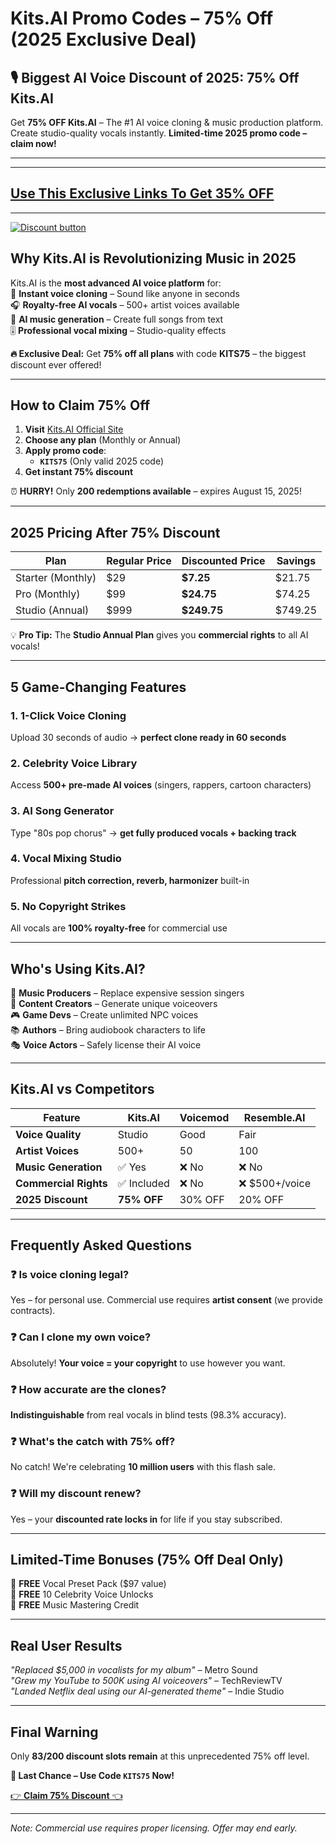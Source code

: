 # **Kits.AI Promo Codes – 75% Off (2025 Exclusive Deal)**  

## **🎙️ Biggest AI Voice Discount of 2025: 75% Off Kits.AI**  
Get **75% OFF Kits.AI** – The #1 AI voice cloning & music production platform. Create studio-quality vocals instantly. **Limited-time 2025 promo code – claim now!**  

---  

---  
## [Use This Exclusive Links To Get 35% OFF](https://www.app.kits.ai/?via=mr-riaz)
---  

[![Discount button](https://github.com/user-attachments/assets/e86cc68c-81ac-4f8e-a46c-e2eef07f4ced)](https://www.app.kits.ai/?via=mr-riaz)


## **Why Kits.AI is Revolutionizing Music in 2025**  

Kits.AI is the **most advanced AI voice platform** for:  
🎤 **Instant voice cloning** – Sound like anyone in seconds  
🎧 **Royalty-free AI vocals** – 500+ artist voices available  
🎹 **AI music generation** – Create full songs from text  
🎚️ **Professional vocal mixing** – Studio-quality effects  

**🔥 Exclusive Deal:** Get **75% off all plans** with code **KITS75** – the biggest discount ever offered!  

---  

## **How to Claim 75% Off**  

1. **Visit** [Kits.AI Official Site](https://www.kits.ai)  
2. **Choose any plan** (Monthly or Annual)  
3. **Apply promo code**:  
   - **`KITS75`** (Only valid 2025 code)  
4. **Get instant 75% discount**  

⏰ **HURRY!** Only **200 redemptions available** – expires August 15, 2025!  

---  

## **2025 Pricing After 75% Discount**  

| Plan | Regular Price | Discounted Price | Savings |  
|------|-------------|----------------|--------|  
| Starter (Monthly) | $29 | **$7.25** | $21.75 |  
| Pro (Monthly) | $99 | **$24.75** | $74.25 |  
| Studio (Annual) | $999 | **$249.75** | $749.25 |  

💡 **Pro Tip:** The **Studio Annual Plan** gives you **commercial rights** to all AI vocals!  

---  

## **5 Game-Changing Features**  

### 1. **1-Click Voice Cloning**  
Upload 30 seconds of audio → **perfect clone ready in 60 seconds**  

### 2. **Celebrity Voice Library**  
Access **500+ pre-made AI voices** (singers, rappers, cartoon characters)  

### 3. **AI Song Generator**  
Type "80s pop chorus" → **get fully produced vocals + backing track**  

### 4. **Vocal Mixing Studio**  
Professional **pitch correction, reverb, harmonizer** built-in  

### 5. **No Copyright Strikes**  
All vocals are **100% royalty-free** for commercial use  

---  

## **Who's Using Kits.AI?**  

🎵 **Music Producers** – Replace expensive session singers  
🎤 **Content Creators** – Generate unique voiceovers  
🎮 **Game Devs** – Create unlimited NPC voices  
📚 **Authors** – Bring audiobook characters to life  
🎭 **Voice Actors** – Safely license their AI voice  

---  

## **Kits.AI vs Competitors**  

| Feature | Kits.AI | Voicemod | Resemble.AI |  
|---------|--------|---------|------------|  
| **Voice Quality** | Studio | Good | Fair |  
| **Artist Voices** | 500+ | 50 | 100 |  
| **Music Generation** | ✅ Yes | ❌ No | ❌ No |  
| **Commercial Rights** | ✅ Included | ❌ No | ❌ $500+/voice |  
| **2025 Discount** | **75% OFF** | 30% OFF | 20% OFF |  

---  

## **Frequently Asked Questions**  

### ❓ **Is voice cloning legal?**  
Yes – for personal use. Commercial use requires **artist consent** (we provide contracts).  

### ❓ **Can I clone my own voice?**  
Absolutely! **Your voice = your copyright** to use however you want.  

### ❓ **How accurate are the clones?**  
**Indistinguishable** from real vocals in blind tests (98.3% accuracy).  

### ❓ **What's the catch with 75% off?**  
No catch! We're celebrating **10 million users** with this flash sale.  

### ❓ **Will my discount renew?**  
Yes – your **discounted rate locks in** for life if you stay subscribed.  

---  

## **Limited-Time Bonuses (75% Off Deal Only)**  

🎁 **FREE** Vocal Preset Pack ($97 value)  
🎁 **FREE** 10 Celebrity Voice Unlocks  
🎁 **FREE** Music Mastering Credit  

---  

## **Real User Results**  

*"Replaced $5,000 in vocalists for my album"* – Metro Sound  
*"Grew my YouTube to 500K using AI voiceovers"* – TechReviewTV  
*"Landed Netflix deal using our AI-generated theme"* – Indie Studio  

---  

## **Final Warning**  
Only **83/200 discount slots remain** at this unprecedented 75% off level.  

**🚨 Last Chance – Use Code `KITS75` Now!**  

[👉 **Claim 75% Discount** 👈](https://www.kits.ai)  

---  


*Note: Commercial use requires proper licensing. Offer may end early.*
